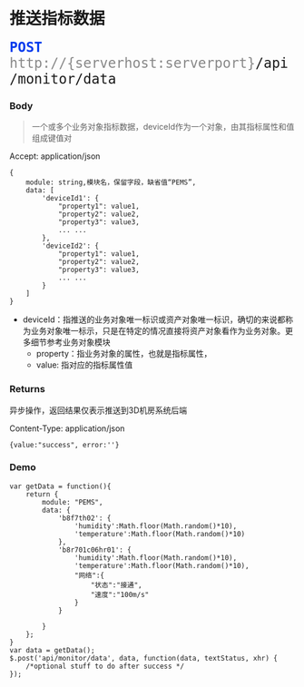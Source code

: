 # 推送指标数据

<font face="Droid Sans Mono,monospace" size="5">
<font color="#003bed"><b>POST</b></font> <font color="#888">http://{serverhost:serverport}</font>/api/monitor/data
</font>


### Body
>一个或多个业务对象指标数据，deviceId作为一个对象，由其指标属性和值组成键值对

Accept: application/json

```
{
	module: string,模块名，保留字段，缺省值“PEMS”, 
	data: [
        'deviceId1': {
            "property1": value1,
            "property2": value2,
            "property3": value3,
            ... ...
        },
        'deviceId2': {
            "property1": value1,
            "property2": value2,
            "property3": value3,
            ... ...
        }
    ]
}
```
* deviceId：指推送的业务对象唯一标识或资产对象唯一标识，确切的来说都称为业务对象唯一标示，只是在特定的情况直接将资产对象看作为业务对象。更多细节参考业务对象模块
	- property：指业务对象的属性，也就是指标属性，
	- value: 指对应的指标属性值

### Returns
异步操作，返回结果仅表示推送到3D机房系统后端

Content-Type: application/json

```
{value:"success", error:''}
```

### Demo

```
var getData = function(){
    return {
        module: "PEMS",
        data: {
            'b8f7th02': {
            	'humidity':Math.floor(Math.random()*10),
            	'temperature':Math.floor(Math.random()*10)
            },
            'b8r701c06hr01': {
            	'humidity':Math.floor(Math.random()*10),
            	'temperature':Math.floor(Math.random()*10),
              	"网络":{
                	"状态":"接通",
                	"速度":"100m/s"
              	}
            }

        }
    };
}
var data = getData();
$.post('api/monitor/data', data, function(data, textStatus, xhr) {
    /*optional stuff to do after success */
});
```